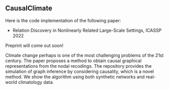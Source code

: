 ## CausalClimate


Here is the code implementation of the following paper:

- Relation Discovery in Nonlinearly Related Large-Scale Settings, ICASSP 2022

Preprint will come out soon!

Climate change perhaps is one of the most challenging problems of the 21st century. The paper proposes a method to obtain causal graphical representations from the nodal recodings.
The repository provides the simulation of graph inference by considering causality, which is a novel method. We show the algorithm using both synthetic networks and real-world climatology data. 

